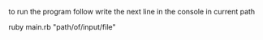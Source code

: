 to run the program follow write the next line in the console in current path

ruby main.rb "path/of/input/file"

